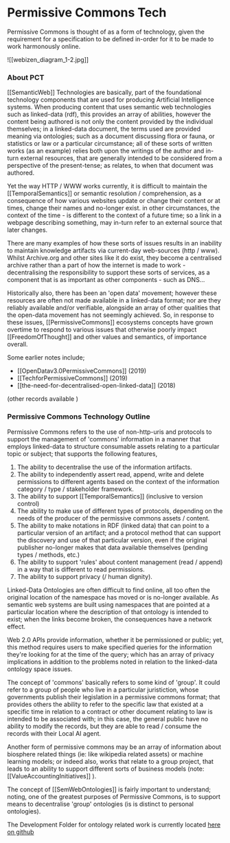 # Permissive Commons Tech

Permissive Commons is thought of as a form of technology, given the requirement for a specification to be defined in-order for it to be made to work harmonously online.

![[webizen_diagram_1-2.jpg]]


### About PCT

[[SemanticWeb]] Technologies are basically, part of the foundational technology components that are used for producing Artificial Intelligence systems.   When producing content that uses semantic web technologies such as linked-data (rdf), this provides an array of abilities, however the content being authored is not only the content provided by the individual themselves; in a linked-data document, the terms used are provided meaning via ontologies; such as a document discussing flora or fauna, or statistics or law or a particular circumstance; all of these sorts of written works (as an example) relies both upon the writings of the author and in-turn external resources, that are generally intended to be considered from a perspective of the present-tense; as relates, to when that document was authored. 

Yet the way HTTP / WWW works currently, it is difficult to maintain the [[TemporalSemantics]] or semantic resolution / comprehension, as a consequence of how various websites update or change their content or at times, change their names and no-longer exist.  in other circumstances, the context of the time - is different to the context of a future time; so a link in a webpage describing something, may in-turn refer to an external source that later changes.

There are many examples of how these sorts of issues results in an inability to maintain knowledge artifacts via current-day web-sources (http / www).  Whilst Archive.org and other sites like it do exist, they become a centralised archive rather than a part of how the internet is made to work - decentralising the responsibility to support these sorts of services, as a component that is as important as other components - such as DNS...  

Historically also, there has been an 'open data' movement; however these resources are often not made available in a linked-data format; nor are they reliably available and/or verifiable, alongside an array of other qualities that the open-data movement has not seemingly achieved.  So, in response to these issues, [[PermissiveCommons]] ecosystems concepts have grown overtime to respond to various issues that otherwise poorly impact [[FreedomOfThought]] and other values and semantics, of importance overall.

Some earlier notes include;

- [[OpenDatav3.0PermissiveCommons]] (2019)
- [[TechforPermissiveCommons]] (2019)
- [[the-need-for-decentralised-open-linked-data]] (2018)

(other records available )

### Permissive Commons Technology Outline
Permissive Commons refers to the use of non-http-uris and protocols to support the management of 'commons' information in a manner that employs linked-data to structure consumable assets relating to a particular topic or subject; that supports the following features,

1. The ability to decentralise the use of the information artifacts.
2. The ability to independently assert read, append, write and delete permissions to different agents based on the context of the information category / type / stakeholder framework.
3. The ability to support [[TemporalSemantics]] (inclusive to version control)
4. The ability to make use of different types of protocols, depending on the needs of the producer of the permissive commons assets / content. 
5. The ability to make notations in RDF (linked data) that can point to a particular version of an artifact; and a protocol method that can support the discovery and use of that particular version, even if the original publisher no-longer makes that data available themselves (pending types / methods, etc.)
6. The ability to support 'rules' about content management (read / append) in a way that is different to read permissions. 
7. The ability to support privacy (/ human dignity).

Linked-Data Ontologies are often difficult to find online, all too often the original location of the namespace has moved or is no-longer available.  As semantic web systems are built using namespaces that are pointed at a particular location where the description of that ontology is intended to exist; when the links become broken, the consequences have a network effect.

Web 2.0 APIs provide information, whether it be permissioned or public; yet, this method requires users to make specified queries for the information they're looking for at the time of the query; which has an array of privacy implications in addition to the problems noted in relation to the linked-data ontology space issues.

The concept of 'commons' basically refers to some kind of 'group'.  It could refer to a group of people who live in a particular juristiction, whose governments publish their legislation in a permissive commons format; that provides others the ability to refer to the specific law that existed at a specific time in relation to a contract or other document relating to law is intended to be associated with; in this case, the general public have no ability to modify the records, but they are able to read / consume the records with their Local AI agent. 

Another form of permissive commons may be an array of information about biosphere related things (ie: like wikipedia related assets) or machine learning models; or indeed also, works that relate to a group project, that leads to an ability to support different sorts of business models (note: [[ValueAccountingInitiatives]] ). 

The concept of [[SemWebOntologies]] is fairly important to understand; noting, one of the greatest purposes of Permissive Commons, is to support means to decentralise 'group' ontologies (is is distinct to personal ontologies). 

The Development Folder for ontology related work is currently located [here on github](https://github.com/WebCivics/ontologies/tree/2023) 


